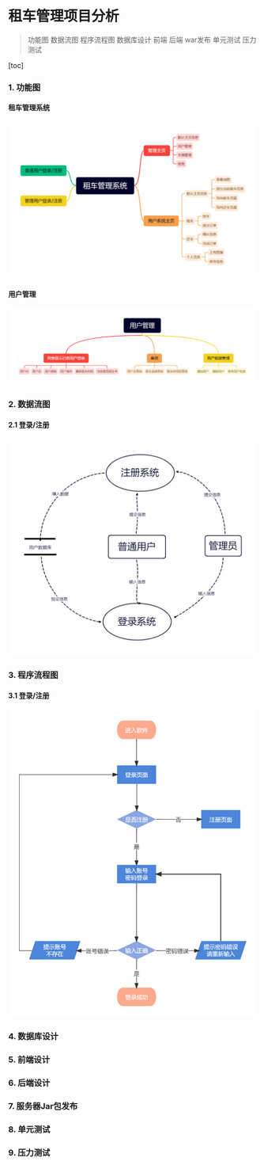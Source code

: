 # 租车管理项目分析

>功能图
>数据流图
>程序流程图
>数据库设计
>前端
>后端
>war发布
>单元测试
>压力测试



[toc]



### 1. 功能图

#### 租车管理系统

![](租车管理项目分析.assets/功能图-租车管理系统.png)



#### 用户管理

![](租车管理项目分析.assets/功能图-用户管理.png)



### 2. 数据流图

#### 2.1 登录/注册

![](租车管理项目分析.assets/数据流图-登录注册.png)



### 3. 程序流程图

#### 3.1 登录/注册

![](租车管理项目分析.assets/流程图-登录注册.png)



### 4. 数据库设计



### 5. 前端设计



### 6. 后端设计



### 7. 服务器Jar包发布



### 8. 单元测试



### 9. 压力测试
